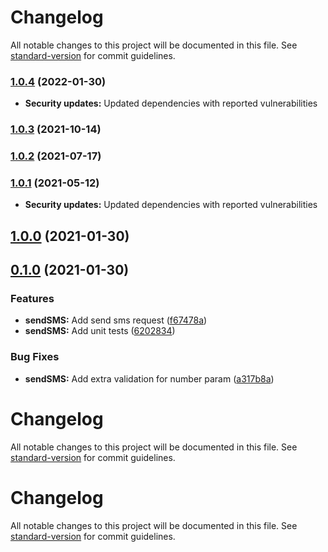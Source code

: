 # Changelog

All notable changes to this project will be documented in this file. See [standard-version](https://github.com/conventional-changelog/standard-version) for commit guidelines.

### [1.0.4](https://github.com/dannystyleart/seeme-client/compare/v1.0.2...v1.0.4) (2022-01-30)

- **Security updates:** Updated dependencies with reported vulnerabilities

### [1.0.3](https://github.com/dannystyleart/seeme-client/compare/v1.0.2...v1.0.3) (2021-10-14)

### [1.0.2](https://github.com/dannystyleart/seeme-client/compare/v1.0.0...v1.0.2) (2021-07-17)

### [1.0.1](https://github.com/dannystyleart/seeme-client/compare/v1.0.0...v1.0.1) (2021-05-12)

- **Security updates:** Updated dependencies with reported vulnerabilities

## [1.0.0](https://github.com/dannystyleart/seeme-client/compare/v0.1.0...v1.0.0) (2021-01-30)

## [0.1.0](https://github.com/dannystyleart/seeme-client/compare/v0.1.0-0...v0.1.0) (2021-01-30)

### Features

- **sendSMS:** Add send sms request ([f67478a](https://github.com/dannystyleart/seeme-client/commit/f67478ac9bbd2c21303478c2e3f84a8dc9fa95bd))
- **sendSMS:** Add unit tests ([6202834](https://github.com/dannystyleart/seeme-client/commit/620283482bb5c8bd77ce354560f2fa0499a59099))

### Bug Fixes

- **sendSMS:** Add extra validation for number param ([a317b8a](https://github.com/dannystyleart/seeme-client/commit/a317b8ab6dadcb9e87b81b36826496f1795ed99b))

# Changelog

All notable changes to this project will be documented in this file. See [standard-version](https://github.com/conventional-changelog/standard-version) for commit guidelines.

# Changelog

All notable changes to this project will be documented in this file. See [standard-version](https://github.com/conventional-changelog/standard-version) for commit guidelines.
